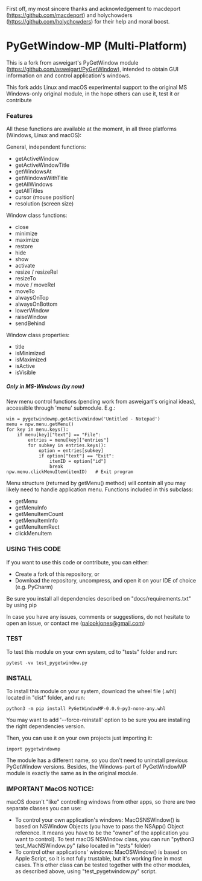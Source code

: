 First off, my most sincere thanks and acknowledgement to macdeport (https://github.com/macdeport) and holychowders (https://github.com/holychowders) for their help and moral boost.

PyGetWindow-MP (Multi-Platform)
==============================

This is a fork from asweigart's PyGetWindow module (https://github.com/asweigart/PyGetWindow), intended to obtain GUI information on and control application's windows.

This fork adds Linux and macOS experimental support to the original MS Windows-only original module, in the hope others can use it, test it or contribute

### Features

All these functions are available at the moment, in all three platforms (Windows, Linux and macOS):

General, independent functions:

* getActiveWindow
* getActiveWindowTitle
* getWindowsAt
* getWindowsWithTitle
* getAllWindows
* getAllTitles
* cursor (mouse position)
* resolution (screen size)

Window class functions:

* close
* minimize
* maximize
* restore
* hide
* show
* activate
* resize / resizeRel
* resizeTo
* move / moveRel
* moveTo
* alwaysOnTop
* alwaysOnBottom
* lowerWindow
* raiseWindow
* sendBehind

Window class properties:

* title
* isMinimized
* isMaximized
* isActive
* isVisible

##### Only in MS-Windows (by now)

New menu control functions (pending work from asweigart's original ideas), accessible through 'menu' submodule. E.g.:

    win = pygetwindowmp.getActiveWindow('Untitled - Notepad')
    menu = npw.menu.getMenu()
    for key in menu.keys():
        if menu[key]["text"] == "File":
            entries = menu[key]["entries"]
            for subkey in entries.keys():
                option = entries[subkey]
                if option["text"] == "Exit":
                    itemID = option["id"]
                    break
    npw.menu.clickMenuItem(itemID)   # Exit program

Menu structure (returned by getMenu() method) will contain all you may likely need to handle application menu. Functions included in this subclass:

* getMenu
* getMenuInfo
* getMenuItemCount
* getMenuItemInfo
* getMenuItemRect
* clickMenuItem

### USING THIS CODE

If you want to use this code or contribute, you can either:

* Create a fork of this repository, or 
* Download the repository, uncompress, and open it on your IDE of choice (e.g. PyCharm)

Be sure you install all dependencies described on "docs/requirements.txt" by using pip

In case you have any issues, comments or suggestions, do not hesitate to open an issue, or contact me (palookjones@gmail.com)

### TEST

To test this module on your own system, cd to "tests" folder and run:

    pytest -vv test_pygetwindow.py

### INSTALL

To install this module on your system, download the wheel file (.whl) located in "dist" folder, and run:

    python3 -m pip install PyGetWindowMP-0.0.9-py3-none-any.whl

You may want to add '--force-reinstall' option to be sure you are installing the right dependencies version.

Then, you can use it on your own projects just importing it:

    import pygetwindowmp

The module has a different name, so you don't need to uninstall previous PyGetWindow versions. Besides, the Windows-part of PyGetWindowMP module is exactly the same as in the original module.

### IMPORTANT MacOS NOTICE:

macOS doesn't "like" controlling windows from other apps, so there are two separate classes you can use:

- To control your own application's windows: MacOSNSWindow() is based on NSWindow Objects (you have to pass the NSApp() Object reference. It means you have to be the "owner" of the application you want to control). To test macOS NSWindow class, you can run "python3 test_MacNSWindow.py" (also located in "tests" folder)
- To control other applications' windows: MacOSWindow() is based on Apple Script, so it is not fully trustable, but it's working fine in most cases. This other class can be tested together with the other modules, as described above, using "test_pygetwindow.py" script.
